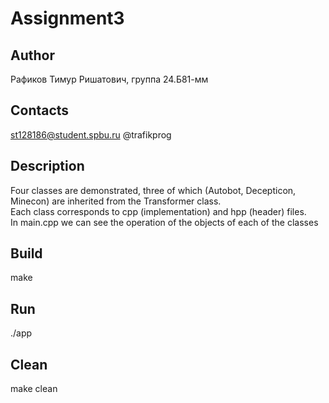 # Assignment3
## Author
Рафиков Тимур Ришатович, группа 24.Б81-мм
## Contacts
st128186@student.spbu.ru
@trafikprog
## Description
Four classes are demonstrated, three of which (Autobot, Decepticon, Minecon) are inherited from the Transformer class.  
 Each class corresponds to cpp (implementation) and hpp (header) files.  
  In main.cpp we can see the operation of the objects of each of the classes
## Build
make
## Run
./app
## Clean
make clean
